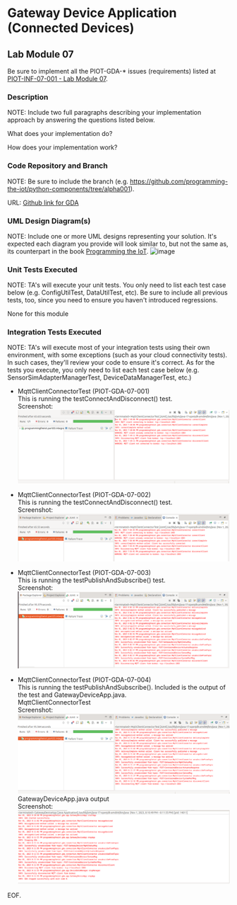 # Gateway Device Application (Connected Devices)

## Lab Module 07

Be sure to implement all the PIOT-GDA-* issues (requirements) listed at [PIOT-INF-07-001 - Lab Module 07](https://github.com/orgs/programming-the-iot/projects/1#column-10488499).

### Description

NOTE: Include two full paragraphs describing your implementation approach by answering the questions listed below.

What does your implementation do? 

How does your implementation work?

### Code Repository and Branch

NOTE: Be sure to include the branch (e.g. https://github.com/programming-the-iot/python-components/tree/alpha001).

URL: [Github link for GDA](https://github.com/BanSuth/piot-java-components/tree/labmodule07)

### UML Design Diagram(s)

NOTE: Include one or more UML designs representing your solution. It's expected each
diagram you provide will look similar to, but not the same as, its counterpart in the
book [Programming the IoT](https://learning.oreilly.com/library/view/programming-the-internet/9781492081401/).
![image](https://github.com/BanSuth/book-exercise-docs-Group1/assets/62486958/4533bfbd-ffe2-4735-94fe-5fbb3bcbdaa3)


### Unit Tests Executed

NOTE: TA's will execute your unit tests. You only need to list each test case below
(e.g. ConfigUtilTest, DataUtilTest, etc). Be sure to include all previous tests, too,
since you need to ensure you haven't introduced regressions.

None for this module

### Integration Tests Executed

NOTE: TA's will execute most of your integration tests using their own environment, with
some exceptions (such as your cloud connectivity tests). In such cases, they'll review
your code to ensure it's correct. As for the tests you execute, you only need to list each
test case below (e.g. SensorSimAdapterManagerTest, DeviceDataManagerTest, etc.)

- MqttClientConnectorTest (PIOT-GDA-07-001)  
This is running the testConnectAndDisconnect() test.  
Screenshot:  
![MqttClientConnectorTest](Images/MqttClientConnectorTest_INT_task001.PNG)

- MqttClientConnectorTest (PIOT-GDA-07-002)  
This is running the testConnectAndDisconnect() test.  
Screenshot:  
![MqttClientConnectorTest](Images/MqttClientConnectorTest_INT_task002.PNG)

- MqttClientConnectorTest (PIOT-GDA-07-003)  
This is running the testPublishAndSubscribe() test.  
Screenshot:  
![MqttClientConnectorTest](Images/MqttClientConnectorTest_INT_task003.PNG)  

- MqttClientConnectorTest (PIOT-GDA-07-004)   
This is running the testPublishAndSubscribe(). Included is the output of the test and GatewayDeviceApp.java.  
MqttClientConnectorTest  
Screenshot:  
![MqttClientConnectorTest](Images/MqttClientConnectorTest_INT_task004.PNG)  
GatewayDeviceApp.java output  
Screenshot:  
![GatewayDeviceApp](Images/GatewayDeviceApp_INT_Task004.PNG)

EOF.
